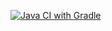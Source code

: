 [![Java CI with Gradle](https://github.com/esaukova/Card_delivery_Pattern/actions/workflows/gradle.yml/badge.svg)](https://github.com/esaukova/Card_delivery_Pattern/actions/workflows/gradle.yml)